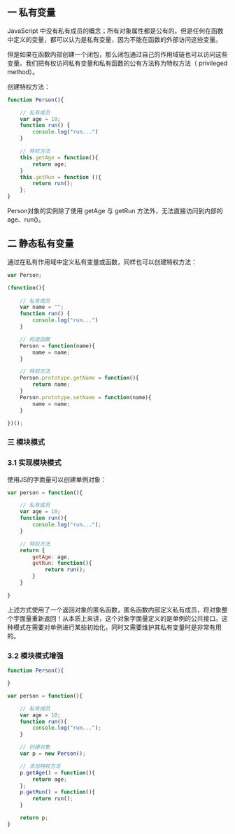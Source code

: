 ## 一 私有变量

JavaScript 中没有私有成员的概念；所有对象属性都是公有的。但是任何在函数中定义的变量，都可以认为是私有变量，因为不能在函数的外部访问这些变量。  

但是如果在函数内部创建一个闭包，那么闭包通过自己的作用域链也可以访问这些变量。我们把有权访问私有变量和私有函数的公有方法称为特权方法（ privileged method）。  

创建特权方法：
```js
function Person(){

    // 私有成员
    var age = 10;
    function run() {
        console.log("run...")
    }

    // 特权方法
    this.getAge = function(){
        return age;
    }
    this.getRun = function (){
        return run();
    };
}
```

Person对象的实例除了使用 getAge 与 getRun 方法外，无法直接访问到内部的age、run()。  

## 二 静态私有变量

通过在私有作用域中定义私有变量或函数，同样也可以创建特权方法：
```js
var Person;

(function(){
    
    // 私有成员
    var name = "";
    function run() {
        console.log("run...")
    }

    // 构造函数
    Person = function(name){
        name = name;
    }

    // 特权方法
    Person.prototype.getName = function(){
        return name;
    }
    Person.prototype.setName = function(name){
        name = name;
    }

})();
```

### 三 模块模式

### 3.1 实现模块模式

使用JS的字面量可以创建单例对象：
```js
var person = function(){

    // 私有成员
    var age = 10;
    function run(){
        console.log("run...");
    }

    // 特权方法
    return {
        getAge: age,
        getRun: function(){
            return run();
        }
    }

}
```

上述方式使用了一个返回对象的匿名函数，匿名函数内部定义私有成员，将对象整个字面量重新返回！从本质上来讲，这个对象字面量定义的是单例的公共接口。这种模式在需要对单例进行某些初始化，同时又需要维护其私有变量时是非常有用的。

### 3.2 模块模式增强

```js
function Person(){

}

var person = function(){

    // 私有成员
    var age = 10;
    function run(){
        console.log("run...");
    }

    // 创建对象
    var p = new Person();

    // 添加特权方法
    p.getAge() = function(){
        return age;
    };
    p.getRun() = function(){
        return run();
    }

    return p;
}
```

